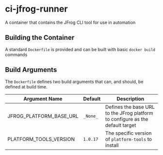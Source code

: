 # ci-jfrog-runner

A container that contains the JFrog CLI tool for use in automation


## Building the Container

A standard `Dockerfile` is provided and can be built with basic `docker build` commands


## Build Arguments

The `Dockerfile` defines two build arguments that can, and should, be defined at build time.

| Argument Name           | Default  | Description                                                                   |
| ----------------------- | -------- | ----------------------------------------------------------------------------- |
| JFROG_PLATFORM_BASE_URL | `_None_` | Defines the base URL to the JFrog platform to configure as the default target |
| PLATFORM_TOOLS_VERSION  | `1.0.17` | The specific version of `platform-tools` to install                           |
